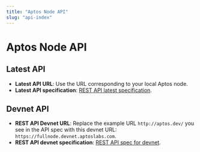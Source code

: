 ```yaml
---
title: "Aptos Node API"
slug: "api-index"
---
```


# Aptos Node API

## Latest API

- **Latest API URL**: Use the URL corresponding to your local Aptos node.
- **Latest API specification**: [REST API latest specification](pathname:///api/latest-api.html?spec=https://raw.githubusercontent.com/aptos-labs/aptos-core/main/api/doc/v1/spec.yaml&hideTryIt=true).

## Devnet API

- **REST API Devnet URL**: Replace the example URL `http://aptos.dev/` you see in the API spec with this devnet URL: `https://fullnode.devnet.aptoslabs.com`.
- **REST API devnet specification**: [REST API spec for devnet](pathname:///api/devnet-api.html?spec=https://raw.githubusercontent.com/aptos-labs/aptos-core/devnet/api/doc/openapi.yaml&hideTryIt=false). 
